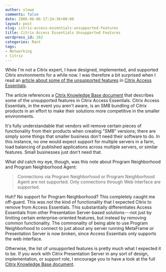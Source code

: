 ```yaml
---
author: slowe
comments: false
date: 2006-06-06 17:24:36+00:00
layout: post
slug: citrix-access-essentials-unsupported-features
title: Citrix Access Essentials Unsupported Features
wordpress_id: 262
categories: Rant
tags:
- Networking
- Citrix
---
```


While I'm not a Citrix expert, I have designed, implemented, and supported Citrix environments for a while now. I was therefore a bit surprised when I read an [article about some of the unsupported features](http://www.thincomputing.net/comment.php?comment.news.2034) in [Citrix Access Essentials](http://www.citrix.com/lang/English/ms/ms_24616.asp).

The article references a [Citrix Knowledge Base document](http://knowledgebase.citrix.com/kb/entry.jspa?externalID=CTX107097) that describes some of the unsupported features in Citrix Access Essentials. Citrix Access Essentials, in the event you aren't aware, is an SMB bundling of Citrix products in an effort to make their solutions more competitive in the smaller environments.

It's fully understandable that vendors will remove certain pieces of functionality from their products when creating "SMB" versions; there are simply some things that smaller business don't need their software to do. In this instance, no one would expect support for multiple servers in a farm, load balancing of published applications across multiple servers, or similar features. Small businesses just don't need that.

What _did_ catch my eye, though, was this note about Program Neighborhood and Program Neighborhood Agent:

>Connections via Program Neighborhood or Program Neighborhood Agent are not supported. Only connections through Web Interface are supported.

Huh? No support for Program Neighborhood? This completely caught me off-guard. This was _not_ the kind of functionality that I expected Citrix to remove from Access Essentials. This substantially differentiates Access Essentials from other Presentation Server-based solutions---not just by limiting certain enterprise-oriented features, but instead by removing common functionality. The commonality of being able to use Program Neighborhood to connect to just about any server running MetaFrame or Presentation Server is now broken, since Access Essentials only supports the web interface.

Otherwise, the list of unsupported features is pretty much what I expected it to be. If you work with Citrix Presentation Server in any sort of design, implementation, or support role, I encourage you to have a look at the full [Citrix Knowledge Base document](http://knowledgebase.citrix.com/kb/entry.jspa?externalID=CTX107097).
